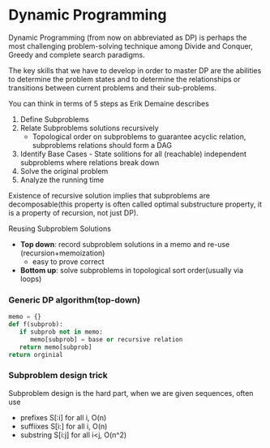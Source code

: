 # Dynamic Programming

Dynamic Programming (from now on abbreviated as DP) is perhaps the most challenging
problem-solving technique among Divide and Conquer, Greedy and complete search paradigms.

The key skills that we have to develop in order to master DP are the abilities to determine the problem states and to determine the relationships or transitions between current
problems and their sub-problems.

You can think in terms of 5 steps as Erik Demaine describes
1. Define Subproblems
2. Relate Subproblems solutions recursively
    * Topological order on subproblems to guarantee acyclic relation, subproblems relations should form a DAG
3. Identify Base Cases - State solitions for all (reachable) independent subproblems where relations break down
4. Solve the original problem
5. Analyze the running time

Existence of recursive solution implies that subproblems are decomposable(this property is often called optimal substructure property, it is a property of recursion, not just DP).

Reusing Subproblem Solutions
* **Top down**: record subproblem solutions in a memo and re-use (recursion+memoization)
   * easy to prove correct
* **Bottom up**: solve subproblems in topological sort order(usually via loops)

### Generic DP algorithm(top-down)

```python
memo = {}
def f(subprob):
   if subprob not in memo:
      memo[subprob] = base or recursive relation
   return memo[subprob]
return orginial
```

### Subproblem design trick

Subproblem design is the hard part, when we are given sequences, often use
- prefixes S[:i] for all i, O(n)
- suffiixes S[i:] for all i, O(n)
- substring S[i:j] for all i<j, O(n^2)
